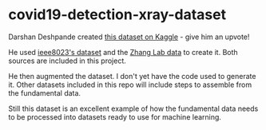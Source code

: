 # covid19-detection-xray-dataset

Darshan Deshpande created [this dataset on Kaggle](https://www.kaggle.com/darshan1504/covid19-detection-xray-dataset) - give him an upvote!

He used [ieee8023's dataset](https://github.com/ieee8023/covid-chestxray-dataset) and the [Zhang Lab data](https://github.com/coyotespike/zhanglab-chest-xrays) to create it. Both sources are included in this project.

He then augmented the dataset. I don't yet have the code used to generate it. Other datasets included in this repo will include steps to assemble from the fundamental data.

Still this dataset is an excellent example of how the fundamental data needs to be processed into datasets ready to use for machine learning.
